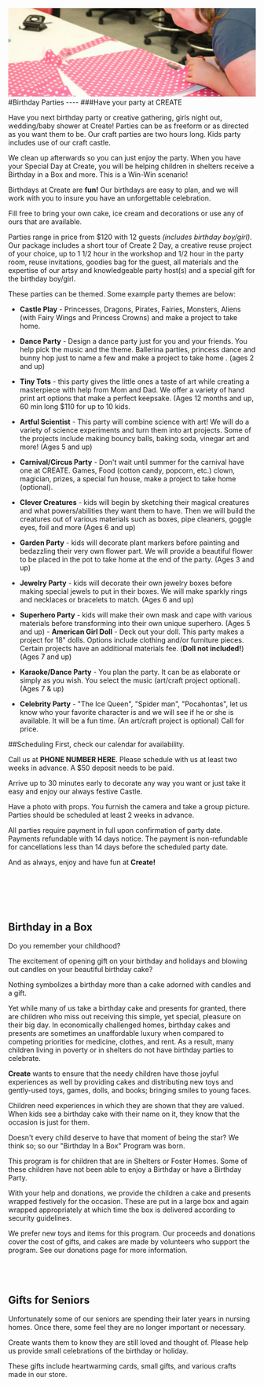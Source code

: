 <!-- 
.. title: Programs
.. slug: programs
.. date: 2016-01-02 14:14:04 UTC-06:00
.. tags: 
.. category: 
.. link: 
.. description: 
.. type: text
-->

<img src="/sewing.jpg" alt="Have your party at Create2Day!" class="img-responsive img-rounded">
#<a name="birthdays">Birthday Parties</a>
----
###Have your party at CREATE

Have you next birthday party or creative gathering, girls night out, wedding/baby shower at Create! Parties can be as freeform or as directed as you want them to be. Our craft parties are two hours long. Kids party includes use of our craft castle. 

We clean up afterwards so you can just enjoy the party. When you have your Special Day at Create, you will be helping children in shelters receive a Birthday in a Box and more. This is a Win-Win scenario!

Birthdays at Create are **fun!**  Our birthdays are  easy to plan, and we will work with you to insure you have an unforgettable celebration. 

Fill free to bring your own cake, ice cream and decorations or use any of ours that are available.

Parties range in price from $120 with 12 guests *(includes birthday boy/girl)*.
Our package includes a short tour of Create 2 Day, a creative reuse project of your choice, up to 1 1/2 hour in the workshop and 1/2 hour in the party room, reuse invitations, goodies bag for the guest, all materials and the expertise of our artsy and knowledgeable party host(s) and a special gift for the birthday boy/girl. 

These parties can be themed. Some example party themes are below:
 
- **Castle Play** - Princesses, Dragons, Pirates, Fairies, Monsters, Aliens (with Fairy Wings and Princess Crowns) and make a project to take home. 

- **Dance Party** - Design a dance party just for you and your friends.  You help pick the music and the theme.  Ballerina parties, princess dance and bunny hop just to name a few and make a project to take home .  (ages 2 and up)

- **Tiny Tots** - this party gives the little ones a taste of art while creating a masterpiece with help from Mom and Dad.  We offer a variety of hand print art options that make a perfect keepsake.  (Ages 12 months and up, 60 min long $110 for up to 10 kids.

- **Artful Scientist** - This party will combine science with art!  We will do a variety of science experiments and turn them into art projects.  Some of the projects include making bouncy balls, baking soda, vinegar art and more! (Ages 5 and up)

- **Carnival/Circus Party** - Don't wait until summer for the carnival have one at CREATE.  Games, Food (cotton candy, popcorn, etc.) clown, magician, prizes, a special fun house, make a project to take home (optional).

- **Clever Creatures** - kids will begin by sketching their magical creatures and what powers/abilities they want them to have.  Then we will build the creatures out of various materials such as boxes, pipe cleaners, goggle eyes, foil and more (Ages 6 and up)

- **Garden Party** - kids will decorate plant markers before painting and bedazzling their very own flower part.  We will provide a beautiful flower to be placed in the pot to take home at the end of the party. (Ages 3 and up)

- **Jewelry Party** - kids will decorate their own jewelry boxes before making special jewels to put in their boxes.  We will make sparkly rings and necklaces or bracelets to match. (Ages 6 and up)

- **Superhero Party** - kids will make their own mask and cape with various materials before transforming into their own unique superhero.  (Ages 5 and up)
﻿﻿- **American Girl Doll** ﻿﻿- Deck out your doll. This party makes a project for 18" dolls. Options include clothing and/or furniture pieces. Certain projects have an additional materials fee. (**Doll not included!**) (Ages 7 and up) 

- **Karaoke/Dance Party** - You plan the party. It can be as elaborate or simply as you wish.  You select the music (art/craft project optional).  (Ages 7 & up)

- **Celebrity Party** - "The Ice Queen", "Spider man", "Pocahontas", let us know who your favorite character is and we will see if he or she is available.  It will be a fun time. (An art/craft project is optional) Call for price.


##Scheduling
First, check our calendar for availability. 

Call us at <i class="fa fa-phone "></i>**PHONE NUMBER HERE**. Please schedule with us at least two weeks in advance. A $50 deposit needs to be paid. 

Arrive up to 30 minutes early to decorate any way you want or just take it easy and enjoy our always festive Castle.

Have a photo with props. You furnish the camera and take a group picture.
Parties should be scheduled at least 2 weeks in advance.

All parties require payment in full upon confirmation of party date. Payments refundable with 14 days notice. 
The payment is non-refundable for cancellations less than 14 days before the scheduled party date.

And as always, enjoy and have fun at **Create!**      

<br><br><br><br>



<a name="birthday-in-a-box">Birthday in a Box</a>
---
​Do you remember your childhood?

The excitement of opening gift on your birthday and holidays and
blowing out candles on your beautiful birthday cake?

Nothing symbolizes a birthday more than a cake adorned with candles and a gift.

Yet while many of us take a birthday cake and presents for granted, there are children who miss out receiving this simple, yet special, pleasure on their big day. 
In economically challenged homes, birthday cakes and presents are sometimes an unaffordable luxury when compared to competing priorities for medicine, clothes, and rent. 
As a result, many children living in poverty or in shelters do not have birthday parties to celebrate.

**Create** wants to ensure that the needy children have those joyful experiences as well by providing cakes and distributing new toys and gently-used toys, games, dolls, and books; bringing smiles to young faces. 

Children need experiences in which they are shown that they are valued. When kids see a birthday cake with their name on it, they know that the occasion is just for them. 

Doesn't every child deserve to have that moment of being the star?  We think so; so our "Birthday In a Box" Program was born.

This program is for children that are in Shelters or Foster Homes. Some of these children have not been able to enjoy a Birthday or have a Birthday Party.

With your help and donations, we provide the children a cake and presents wrapped festively for the occasion. These are put in a large box and again wrapped appropriately at which time the box is delivered according to security guidelines. 

We prefer new toys and items for this program. Our proceeds and donations cover the cost of gifts, and cakes are made by volunteers who support the program. See our donations page for more information.
<br><br><br><br>

<a name="gifts-for-seniors">Gifts for Seniors</a>
---
Unfortunately some of our seniors are spending their later years in nursing homes. Once there, some feel they are no longer important or necessary.  

Create wants them to know they are still loved and thought of. Please help us provide small celebrations of the birthday or holiday.

These gifts include heartwarming cards, small gifts, and various crafts made in our store.